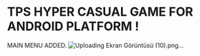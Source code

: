 # TPS HYPER CASUAL GAME FOR ANDROID PLATFORM !

MAIN MENU ADDED.
![Uploading Ekran Görüntüsü (10).png…]()
